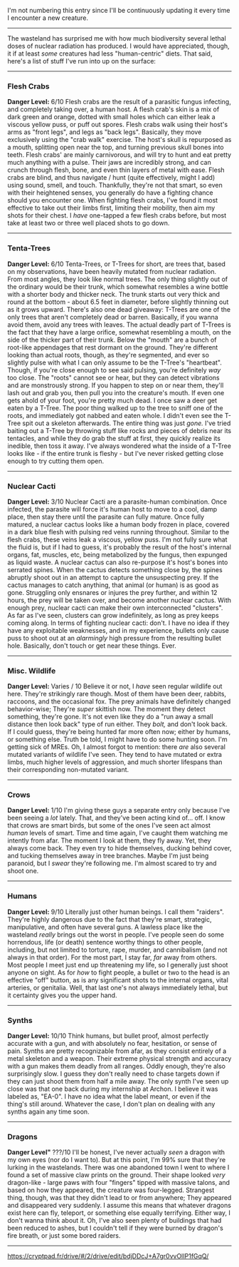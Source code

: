 I'm not numbering this entry since I'll be continuously updating it every time I encounter a new creature.
***
The wasteland has surprised me with how much biodiversity several lethal doses of nuclear radiation has produced. I would have appreciated, though, it if at least *some* creatures had less "human-centric" diets. That said, here's a list of stuff I've run into up on the surface:
* * *

### Flesh Crabs

**Danger Level:** 6/10
Flesh crabs are the result of a parasitic fungus infecting, and completely taking over, a human host. A flesh crab's skin is a mix of dark green and orange, dotted with small holes which can either leak a viscous yellow puss, or puff out spores. Flesh crabs walk using their host's arms as "front legs", and legs as "back legs". Basically, they move exclusively using the "crab walk" exercise. The host's skull is repurposed as a mouth, splitting open near the top, and turning previous skull bones into teeth. Flesh crabs' are mainly carnivorous, and will try to hunt and eat pretty much anything with a pulse. Their jaws are incredibly strong, and can crunch through flesh, bone, and even thin layers of metal with ease. Flesh crabs are blind, and thus navigate / hunt (quite effectively, might I add) using sound, smell, and touch. Thankfully, they're not that smart, so even with their heightened senses, you generally do have a fighting chance should you encounter one. When fighting flesh crabs, I've found it most effective to take out their limbs first, limiting their mobility, then aim my shots for their chest. I *have* one-tapped a few flesh crabs before, but most take at least two or three well placed shots to go down.

* * *

### Tenta-Trees

**Danger Level:** 6/10
Tenta-Trees, or T-Trees for short, are trees that, based on my observations, have been heavily mutated from nuclear radiation. From most angles, they look like normal trees. The only thing slightly out of the ordinary would be their trunk, which somewhat resembles a wine bottle with a shorter body and thicker neck. The trunk starts out very thick and round at the bottom - about 6.5 feet in diameter, before slightly thinning out as it grows upward. There's also one dead giveaway: T-Trees are one of the only trees that aren't completely dead or barren. Basically, if you wanna avoid them, avoid any trees with leaves.
The actual deadly part of T-Trees is the fact that they have a large orifice, somewhat resembling a mouth, on the side of the thicker part of their trunk. Below the "mouth" are a bunch of root-like appendages that rest dormant on the ground. They're different looking than actual roots, though, as they're segmented, and ever so slightly pulse with what I can only assume to be the T-Tree's "heartbeat". Though, if you're close enough to see said pulsing, you're definitely *way* too close. The "roots" cannot see or hear, but they can detect vibrations and are monstrously strong. If you happen to step on or near them, they'll lash out and grab you, then pull you into the creature's mouth. If even one gets ahold of your foot, you're pretty much dead. I once saw a deer get eaten by a T-Tree. The poor thing walked up to the tree to sniff one of the roots, and immediately got nabbed and eaten whole. I didn't even see the T-Tree spit out a skeleton afterwards. The entire thing was just *gone.* I've tried baiting out a T-Tree by throwing stuff like rocks and pieces of debris near its tentacles, and while they do grab the stuff at first, they quickly realize its inedible, then toss it away. I've always wondered what the inside of a T-Tree looks like - if the entire trunk is fleshy - but I've never risked getting close enough to try cutting them open.

* * *

### Nuclear Cacti

**Danger Level:** 3/10
Nuclear Cacti are a parasite-human combination. Once infected, the parasite will force it's human host to move to a cool, damp place, then stay there until the parasite can fully mature. Once fully matured, a nuclear cactus looks like a human body frozen in place, covered in a dark blue flesh with pulsing red veins running throughout. Similar to the flesh crabs, these veins leak a viscous, yellow puss. I'm not fully sure what the fluid is, but if I had to guess, it's probably the result of the host's internal organs, fat, muscles, etc, being metabolized by the fungus, then expunged as liquid waste. A nuclear cactus can also re-purpose it's host's bones into serrated spines. When the cactus detects something close by, the spines abruptly shoot out in an attempt to capture the unsuspecting prey. If the cactus manages to catch anything, that animal (or human) is as good as gone. Struggling only ensnares or injures the prey further, and within 12 hours, the prey will be taken over, and become another nuclear cactus. With enough prey, nuclear cacti can make their own interconnected "clusters". As far as I've seen, clusters can grow indefinitely, as long as prey keeps coming along. In terms of fighting nuclear cacti: don't. I have no idea if they have any exploitable weaknesses, and in my experience, bullets only cause puss to shoot out at an *alarmingly* high pressure from the resulting bullet hole. Basically, don't touch or get near these things. Ever.

* * *

### Misc. Wildlife

**Danger Level:** Varies / 10
Believe it or not, I *have* seen regular wildlife out here. They're strikingly rare though. Most of them have been deer, rabbits, raccoons, and the occasional fox. The prey animals have definitely changed behavior-wise; They're *super* skittish now. The moment they detect something, they're gone. It's not even like they do a "run away a small distance then look back" type of run either. They *bolt,* and don't look back. If I could guess, they're being hunted far more often now; either by humans, or something else. Truth be told, I might have to do some hunting soon. I'm getting sick of MREs.
Oh, I almost forgot to mention: there *are* also several mutated variants of wildlife I've seen. They tend to have mutated or extra limbs, much higher levels of aggression, and much shorter lifespans than their corresponding non-mutated variant.
* * *

### Crows

**Danger Level:** 1/10
I'm giving these guys a separate entry only because I've been seeing a *lot* lately. That, and they've been acting kind of... off. I know that crows are smart birds, but some of the ones I've seen act almost *human* levels of smart. Time and time again, I've caught them watching me intently from afar. The moment I look at them, they fly away. Yet, they always come back. They even try to hide themselves, ducking behind cover, and tucking themselves away in tree branches. Maybe I'm just being paranoid, but I *swear* they're following me. I'm almost scared to try and shoot one.

* * *

### Humans

**Danger Level:** 9/10
Literally just other human beings. I call them "raiders". They're highly dangerous due to the fact that they're smart, strategic, manipulative, and often have several guns. A lawless place like the wasteland *really* brings out the worst in people. I've people seen do some horrendous, life (or death) sentence worthy things to other people, including, but not limited to torture, rape, murder, and cannibalism (and not always in that order). For the most part, I stay far, *far* away from others. Most people I meet just end up threatening my life, so I generally just shoot anyone on sight. As for *how* to fight people, a bullet or two to the head is an effective "off" button, as is any significant shots to the internal organs, vital arteries, or genitalia. Well, that last one's not always immediately lethal, but it certainty gives you the upper hand.

* * *

### Synths

**Danger Level:** 10/10
Think humans, but bullet proof, almost perfectly accurate with a gun, and with absolutely no fear, hesitation, or sense of pain. Synths are pretty recognizable from afar, as they consist entirely of a metal skeleton and a weapon. Their extreme physical strength and accuracy with a gun makes them deadly from all ranges. Oddly enough, they're also surprisingly slow. I guess they don't really need to chase targets down if they can just shoot them from half a mile away. The only synth I've seen up close was that one back during my internship at Archon. I believe it was labeled as, "EA-0". I have no idea what the label meant, or even if the thing's still around. Whatever the case, I don't plan on dealing with any synths again any time soon.

* * *

### Dragons

**Danger Level"** ???/10
I'll be honest, I've never actually *seen* a dragon with my own eyes (nor do I want to). But at this point, I'm 99% sure that they're lurking in the wastelands. There was one abandoned town I went to where I found a set of massive claw prints on the ground. Their shape looked *very* dragon-like - large paws with four "fingers" tipped with massive talons, and based on how they appeared, the creature was four-legged. Strangest thing, though, was that they didn't lead to or from anywhere; They appeared and disappeared very suddenly. I assume this means that whatever dragons exist here can fly, teleport, or something else equally terrifying. Either way, I don't wanna think about it. Oh, I've also seen plenty of buildings that had been reduced to ashes, but I couldn't tell if they were burned by dragon's fire breath, or just some bored raiders.

* * *


https://cryptpad.fr/drive/#/2/drive/edit/bdjDDcJ+A7gr0vvOlIP1fGqQ/